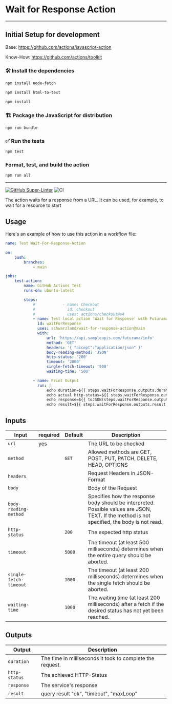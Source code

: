 # Wait for Response Action

---

## Initial Setup for development

Base: <https://github.com/actions/javascript-action>

Know-How: <https://github.com/actions/toolkit>

### 🛠️ Install the dependencies

```bash
npm install node-fetch

npm install html-to-text

npm install
```

### 🏗️ Package the JavaScript for distribution

```bash
npm run bundle
```

### ✅ Run the tests

```bash
npm test
```

### Format, test, and build the action

```bash
npm run all
```

---

[![GitHub Super-Linter](https://github.com/actions/hello-world-javascript-action/actions/workflows/linter.yml/badge.svg)](https://github.com/super-linter/super-linter)
![CI](https://github.com/actions/hello-world-javascript-action/actions/workflows/ci.yml/badge.svg)

The action waits for a response from a URL. It can be used, for example, to wait
for a resource to start

## Usage

Here's an example of how to use this action in a workflow file:

```yaml
name: Test Wait-For-Response-Action

on:
    push:
        branches:
            - main

jobs:
    test-action:
        name: GitHub Actions Test
        runs-on: ubuntu-latest

        steps:
            #            - name: Checkout
            #              id: checkout
            #              uses: actions/checkout@v4
            - name: Test local action 'Wait for Response' with Futurama
              id: waitForResponse
              uses: schwarzland/wait-for-response-action@main
              with:
                  url: 'https://api.sampleapis.com/futurama/info'
                  method: 'GET'
                  headers: '{ "accept":"application/json" }'
                  body-reading-method: 'JSON'
                  http-status: '200'
                  timeout: '2000'
                  single-fetch-timeout: '500'
                  waiting-time: '500'

            - name: Print Output
              run: |
                  echo duration=${{ steps.waitForResponse.outputs.duration }}
                  echo actual http-status=${{ steps.waitForResponse.outputs.http-status }}
                  echo response=${{ toJSON(steps.waitForResponse.outputs.response) }}
                  echo result=${{ steps.waitForResponse.outputs.result }}
```

## Inputs

| Input                  | required | Default | Description                                                                                                                                  |
| ---------------------- | -------- | ------- | -------------------------------------------------------------------------------------------------------------------------------------------- |
| `url`                  | yes      |         | The URL to be checked                                                                                                                        |
| `method`               |          | `GET`   | Allowed methods are GET, POST, PUT, PATCH, DELETE, HEAD, OPTIONS                                                                             |
| `headers`              |          |         | Request Headers in JSON-Format                                                                                                               |
| `body`                 |          |         | Body of the Request                                                                                                                          |
| `body-reading-method`  |          |         | Specifies how the response body should be interpreted. Possible values are JSON, TEXT. If the method is not specified, the body is not read. |
| `http-status`          |          | `200`   | The expected http status                                                                                                                     |
| `timeout`              |          | `5000`  | The timeout (at least 500 milliseconds) determines when the entire query should be aborted.                                                  |
| `single-fetch-timeout` |          | `1000`  | The timeout (at least 200 milliseconds) determines when the single fetch should be aborted.                                                  |
| `waiting-time`         |          | `1000`  | The waiting time (at least 200 milliseconds) after a fetch if the desired status has not yet been reached.                                   |

## Outputs

| Output        | Description                                               |
| ------------- | --------------------------------------------------------- |
| `duration`    | The time in milliseconds it took to complete the request. |
| `http-status` | The achieved HTTP-Status                                  |
| `response`    | The service's response                                    |
| `result`      | query result "ok", "timeout", "maxLoop"                   |
